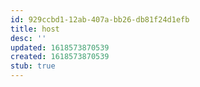 ```yaml
---
id: 929ccbd1-12ab-407a-bb26-db81f24d1efb
title: host
desc: ''
updated: 1618573870539
created: 1618573870539
stub: true
---
```


